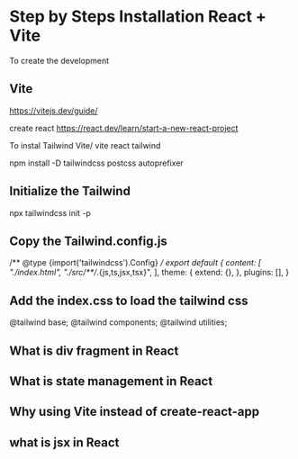 # Step by Steps Installation React + Vite

To create the development

## Vite

https://vitejs.dev/guide/

create react
https://react.dev/learn/start-a-new-react-project



To instal Tailwind Vite/ vite react tailwind

npm install -D tailwindcss postcss autoprefixer

## Initialize the Tailwind

npx tailwindcss init -p

## Copy the Tailwind.config.js

/** @type {import('tailwindcss').Config} */
export default {
  content: [
    "./index.html",
    "./src/**/*.{js,ts,jsx,tsx}",
  ],
  theme: {
    extend: {},
  },
  plugins: [],
}

## Add the index.css to load the tailwind css

@tailwind base;
@tailwind components;
@tailwind utilities;


## What is div fragment in React

## What is state management in React

## Why using Vite instead of create-react-app

## what is jsx in React